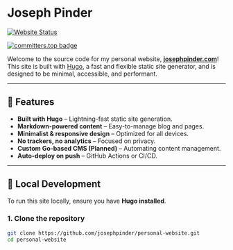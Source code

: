 # Joseph Pinder 

[![Website Status](https://img.shields.io/website?url=https%3A%2F%2Fjosephpinder.com)](https://josephpinder.com)

[![committers.top badge](https://user-badge.committers.top/the_bahamas/USERNAME.svg)](https://user-badge.committers.top/the_bahamas/USERNAME)

Welcome to the source code for my personal website, **[josephpinder.com](https://josephpinder.com)**! This site is built with [Hugo](https://gohugo.io/), a fast and flexible static site generator, and is designed to be minimal, accessible, and performant.

---

## 📌 Features
- **Built with Hugo** – Lightning-fast static site generation.
- **Markdown-powered content** – Easy-to-manage blog and pages.
- **Minimalist & responsive design** – Optimized for all devices.
- **No trackers, no analytics** – Focused on privacy.
- **Custom Go-based CMS (Planned)** – Automating content management.
- **Auto-deploy on push** – GitHub Actions or CI/CD.

---

## 🚀 Local Development

To run this site locally, ensure you have **Hugo installed**.

### **1. Clone the repository**
```sh
git clone https://github.com/josephpinder/personal-website.git
cd personal-website
